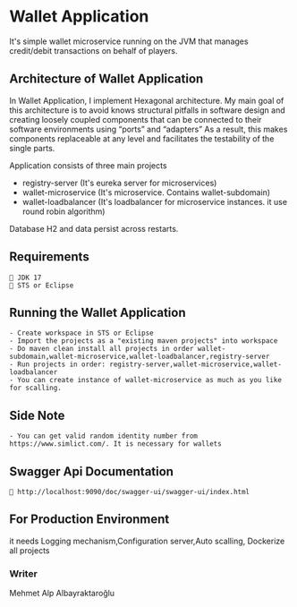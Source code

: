 
# Wallet Application

It's simple wallet microservice running on the JVM that manages credit/debit
transactions on behalf of players.

## Architecture of Wallet Application

In Wallet Application, I implement Hexagonal architecture. My main goal of this architecture is to avoid knows structural pitfalls in software design and creating loosely coupled components that can be connected to their software environments using “ports” and “adapters”  As a result, this makes components replaceable at any level and facilitates the testability of the single parts.

Application consists of three main projects

* registry-server (It's eureka server for microservices)
* wallet-microservice (It's microservice. Contains wallet-subdomain)
* wallet-loadbalancer (It's loadbalancer for microservice instances. it use round robin algorithm)

Database H2 and data persist across restarts.

## Requirements

    🔸 JDK 17   
    🔸 STS or Eclipse

## Running the Wallet Application
    - Create workspace in STS or Eclipse
    - Import the projects as a "existing maven projects" into workspace 
    - Do maven clean install all projects in order wallet-subdomain,wallet-microservice,wallet-loadbalancer,registry-server 
    - Run projects in order: registry-server,wallet-microservice,wallet-loadbalancer
    - You can create instance of wallet-microservice as much as you like for scalling.
    
## Side Note
    - You can get valid random identity number from https://www.simlict.com/. It is necessary for wallets


 ## Swagger Api Documentation

    🔸 http://localhost:9090/doc/swagger-ui/swagger-ui/index.html


## For Production Environment

it needs Logging mechanism,Configuration server,Auto scalling, Dockerize all projects

### Writer

Mehmet Alp Albayraktaroğlu
